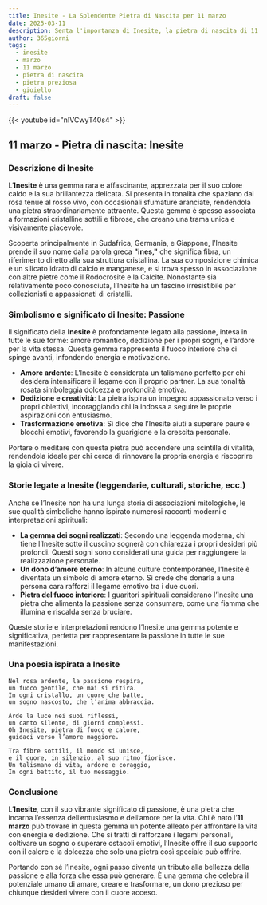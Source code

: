 ```yaml
---
title: Inesite - La Splendente Pietra di Nascita per 11 marzo
date: 2025-03-11
description: Senta l'importanza di Inesite, la pietra di nascita di 11 marzo che simboleggia Passione. Lasci che la sua bellezza e il suo significato illuminino la sua giornata.
author: 365giorni
tags:
  - inesite
  - marzo
  - 11 marzo
  - pietra di nascita
  - pietra preziosa
  - gioiello
draft: false
---
```


{{< youtube id="nIVCwyT40s4" >}}

## 11 marzo - Pietra di nascita: Inesite

### Descrizione di Inesite

L’**Inesite** è una gemma rara e affascinante, apprezzata per il suo colore caldo e la sua brillantezza delicata. Si presenta in tonalità che spaziano dal rosa tenue al rosso vivo, con occasionali sfumature aranciate, rendendola una pietra straordinariamente attraente. Questa gemma è spesso associata a formazioni cristalline sottili e fibrose, che creano una trama unica e visivamente piacevole.

Scoperta principalmente in Sudafrica, Germania, e Giappone, l’Inesite prende il suo nome dalla parola greca **"ines,"** che significa fibra, un riferimento diretto alla sua struttura cristallina. La sua composizione chimica è un silicato idrato di calcio e manganese, e si trova spesso in associazione con altre pietre come il Rodocrosite e la Calcite. Nonostante sia relativamente poco conosciuta, l’Inesite ha un fascino irresistibile per collezionisti e appassionati di cristalli.

### Simbolismo e significato di Inesite: Passione

Il significato della **Inesite** è profondamente legato alla passione, intesa in tutte le sue forme: amore romantico, dedizione per i propri sogni, e l’ardore per la vita stessa. Questa gemma rappresenta il fuoco interiore che ci spinge avanti, infondendo energia e motivazione.

- **Amore ardente**: L’Inesite è considerata un talismano perfetto per chi desidera intensificare il legame con il proprio partner. La sua tonalità rosata simboleggia dolcezza e profondità emotiva.
- **Dedizione e creatività**: La pietra ispira un impegno appassionato verso i propri obiettivi, incoraggiando chi la indossa a seguire le proprie aspirazioni con entusiasmo.
- **Trasformazione emotiva**: Si dice che l’Inesite aiuti a superare paure e blocchi emotivi, favorendo la guarigione e la crescita personale.

Portare o meditare con questa pietra può accendere una scintilla di vitalità, rendendola ideale per chi cerca di rinnovare la propria energia e riscoprire la gioia di vivere.

### Storie legate a Inesite (leggendarie, culturali, storiche, ecc.)

Anche se l’Inesite non ha una lunga storia di associazioni mitologiche, le sue qualità simboliche hanno ispirato numerosi racconti moderni e interpretazioni spirituali:

- **La gemma dei sogni realizzati**: Secondo una leggenda moderna, chi tiene l’Inesite sotto il cuscino sognerà con chiarezza i propri desideri più profondi. Questi sogni sono considerati una guida per raggiungere la realizzazione personale.
- **Un dono d’amore eterno**: In alcune culture contemporanee, l’Inesite è diventata un simbolo di amore eterno. Si crede che donarla a una persona cara rafforzi il legame emotivo tra i due cuori.
- **Pietra del fuoco interiore**: I guaritori spirituali considerano l’Inesite una pietra che alimenta la passione senza consumare, come una fiamma che illumina e riscalda senza bruciare.

Queste storie e interpretazioni rendono l’Inesite una gemma potente e significativa, perfetta per rappresentare la passione in tutte le sue manifestazioni.

### Una poesia ispirata a Inesite

```
Nel rosa ardente, la passione respira,  
un fuoco gentile, che mai si ritira.  
In ogni cristallo, un cuore che batte,  
un sogno nascosto, che l’anima abbraccia.

Arde la luce nei suoi riflessi,  
un canto silente, di giorni complessi.  
Oh Inesite, pietra di fuoco e calore,  
guidaci verso l’amore maggiore.

Tra fibre sottili, il mondo si unisce,  
e il cuore, in silenzio, al suo ritmo fiorisce.  
Un talismano di vita, ardore e coraggio,  
In ogni battito, il tuo messaggio.
```

### Conclusione

L’**Inesite**, con il suo vibrante significato di passione, è una pietra che incarna l’essenza dell’entusiasmo e dell’amore per la vita. Chi è nato l’**11 marzo** può trovare in questa gemma un potente alleato per affrontare la vita con energia e dedizione. Che si tratti di rafforzare i legami personali, coltivare un sogno o superare ostacoli emotivi, l’Inesite offre il suo supporto con il calore e la dolcezza che solo una pietra così speciale può offrire.

Portando con sé l’Inesite, ogni passo diventa un tributo alla bellezza della passione e alla forza che essa può generare. È una gemma che celebra il potenziale umano di amare, creare e trasformare, un dono prezioso per chiunque desideri vivere con il cuore acceso.